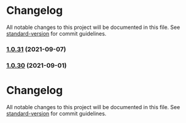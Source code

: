 # Changelog

All notable changes to this project will be documented in this file. See [standard-version](https://github.com/conventional-changelog/standard-version) for commit guidelines.

### [1.0.31](https://github.com/mottzz87/tp-cli/compare/v1.0.44...v1.0.31) (2021-09-07)

### [1.0.30](https://github.com/mottzz87/tp-cli/compare/v1.0.28...v1.0.30) (2021-09-01)

# Changelog

All notable changes to this project will be documented in this file. See [standard-version](https://github.com/conventional-changelog/standard-version) for commit guidelines.
